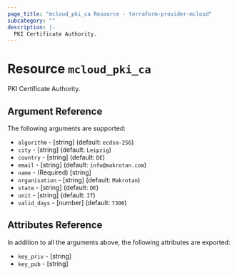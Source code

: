 ```yaml
---
page_title: "mcloud_pki_ca Resource - terraform-provider-mcloud"
subcategory: ""
description: |-
  PKI Certificate Authority.
---
```


# Resource `mcloud_pki_ca`

PKI Certificate Authority.



## Argument Reference

The following arguments are supported:

- `algorithm` - [string]   (default: `ecdsa-256`)
- `city` - [string]   (default: `Leipzig`)
- `country` - [string]   (default: `DE`)
- `email` - [string]   (default: `info@makrotan.com`)
- `name` - (Required) [string]  
- `organisation` - [string]   (default: `Makrotan`)
- `state` - [string]   (default: `DE`)
- `unit` - [string]   (default: `IT`)
- `valid_days` - [number]   (default: `7300`)

## Attributes Reference

In addition to all the arguments above, the following attributes are exported:

- `key_priv` - [string] 
- `key_pub` - [string] 